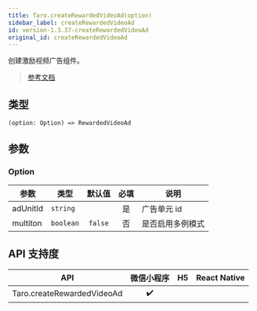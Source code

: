 ```yaml
---
title: Taro.createRewardedVideoAd(option)
sidebar_label: createRewardedVideoAd
id: version-1.3.37-createRewardedVideoAd
original_id: createRewardedVideoAd
---
```


创建激励视频广告组件。

> [参考文档](https://developers.weixin.qq.com/miniprogram/dev/api/ad/wx.createRewardedVideoAd.html)

## 类型

```tsx
(option: Option) => RewardedVideoAd
```

## 参数

### Option

| 参数 | 类型 | 默认值 | 必填 | 说明 |
| --- | --- | :---: | :---: | --- |
| adUnitId | `string` |  | 是 | 广告单元 id |
| multiton | `boolean` | `false` | 否 | 是否启用多例模式 |

## API 支持度

| API | 微信小程序 | H5 | React Native |
| :---: | :---: | :---: | :---: |
| Taro.createRewardedVideoAd | ✔️ |  |  |
